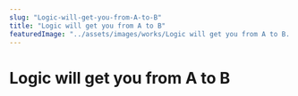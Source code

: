 ```yaml
---
slug: "Logic-will-get-you-from-A-to-B"
title: "Logic will get you from A to B"
featuredImage: "../assets/images/works/Logic will get you from A to B. Imagination will take you everywhere.jpg"
---
```


# Logic will get you from A to B
